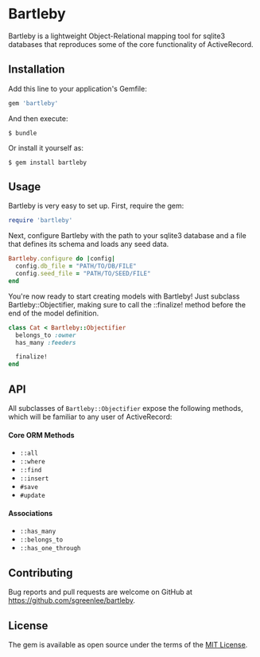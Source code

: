 # Bartleby

Bartleby is a lightweight Object-Relational mapping tool for sqlite3 databases that reproduces some of the core functionality of ActiveRecord.

## Installation

Add this line to your application's Gemfile:

```ruby
gem 'bartleby'
```

And then execute:

    $ bundle

Or install it yourself as:

    $ gem install bartleby

## Usage

Bartleby is very easy to set up. First, require the gem:

```ruby
require 'bartleby'
```

Next, configure Bartleby with the path to your sqlite3 database and a file that defines its schema and loads any seed data.

```ruby
Bartleby.configure do |config|
  config.db_file = "PATH/TO/DB/FILE"
  config.seed_file = "PATH/TO/SEED/FILE"
end
```

You're now ready to start creating models with Bartleby! Just subclass Bartleby::Objectifier, making sure to call the ::finalize! method before the end of the model definition.

```ruby
class Cat < Bartleby::Objectifier
  belongs_to :owner
  has_many :feeders

  finalize!
end
```


## API

All subclasses of `Bartleby::Objectifier` expose the following methods, which will be familiar to any user of ActiveRecord:

#### Core ORM Methods

* `::all`
* `::where`
* `::find`
* `::insert`
* `#save`
* `#update`

#### Associations

* `::has_many`
* `::belongs_to`
* `::has_one_through`


## Contributing

Bug reports and pull requests are welcome on GitHub at https://github.com/sgreenlee/bartleby.

## License

The gem is available as open source under the terms of the [MIT License](http://opensource.org/licenses/MIT).
